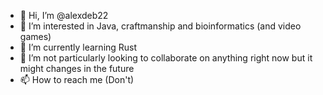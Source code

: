 - 👋 Hi, I’m @alexdeb22
- 👀 I’m interested in Java, craftmanship and bioinformatics (and video games)
- 🌱 I’m currently learning Rust
- 💞️ I’m not particularly looking to collaborate on anything right now but it might changes in the future
- 📫 How to reach me (Don't)
